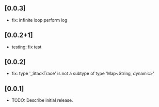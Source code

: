 ## [0.0.3]

- fix: infinite loop perform log

## [0.0.2+1]

- testing: fix test

## [0.0.2]

* fix: type '_StackTrace' is not a subtype of type 'Map<String, dynamic>'

## [0.0.1]

* TODO: Describe initial release.
